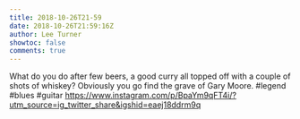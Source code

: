 ```yaml
---
title: 2018-10-26T21-59
date: 2018-10-26T21:59:16Z
author: Lee Turner
showtoc: false
comments: true
---
```


What do you do after few beers, a good curry all topped off with a couple of shots of whiskey? Obviously you go find the grave of Gary Moore. #legend #blues #guitar https://www.instagram.com/p/BpaYm9qFT4i/?utm_source=ig_twitter_share&igshid=eaej18ddrm9q

